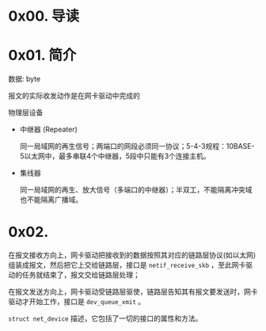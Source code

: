 # 0x00. 导读

# 0x01. 简介

数据: byte

报文的实际收发动作是在网卡驱动中完成的

物理层设备
- 中继器 (Repeater)

    同一局域网的再生信号；两端口的网段必须同一协议；5-4-3规程：10BASE-5以太网中，最多串联4个中继器，5段中只能有3个连接主机。

- 集线器

    同一局域网的再生、放大信号（多端口的中继器）；半双工，不能隔离冲突域也不能隔离广播域。

# 0x02. 

在报文接收方向上，网卡驱动把接收到的数据按照其对应的链路层协议(如以太网)组装成报文，然后把它上交给链路层，接口是 `netif_receive_skb` ，至此网卡驱动的任务就结束了，报文交给链路层处理；

在报文发送方向上，网卡驱动受链路层驱使，链路层告知其有报文要发送时，网卡驱动才开始工作，接口是 `dev_queue_xmit` 。

`struct net_device` 描述，它包括了一切的接口的属性和方法。